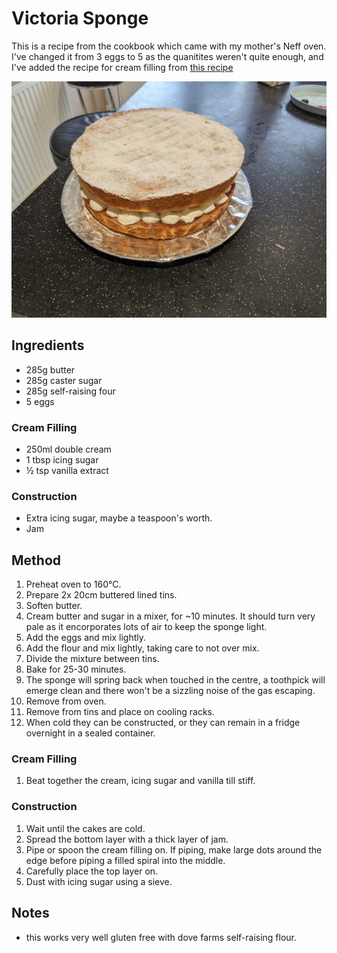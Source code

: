 # Victoria Sponge #

This is a recipe from the cookbook which came with my mother's Neff oven. I've changed it from 3 eggs to 5 as the quanitites weren't quite enough, and I've added the recipe for cream filling from [this recipe](https://www.reddit.com/r/GifRecipes/comments/bx2c5r/glutenfree_victoria_sponge_cake_recipe/)

![victoria sponge cake](/public/images/Victoria_Sponge.jpg)

## Ingredients ##

- 285g butter
- 285g caster sugar
- 285g self-raising four
- 5 eggs

### Cream Filling
- 250ml double cream
- 1 tbsp icing sugar
- ½ tsp vanilla extract

### Construction

- Extra icing sugar, maybe a teaspoon's worth.
- Jam

## Method ##

1. Preheat oven to 160°C.
2. Prepare 2x 20cm buttered lined tins.
3. Soften butter.
3. Cream butter and sugar in a mixer, for ~10 minutes. It should turn very pale as it encorporates lots of air to keep the sponge light.
4. Add the eggs and mix lightly.
5. Add the flour and mix lightly, taking care to not over mix.
5. Divide the mixture between tins.
5. Bake for 25-30 minutes.
1. The sponge will spring back when touched in the centre, a toothpick will emerge clean and there won't be a sizzling noise of the gas escaping.
1. Remove from oven.
1. Remove from tins and place on cooling racks.
1. When cold they can be constructed, or they can remain in a fridge overnight in a sealed container.

### Cream Filling

1. Beat together the cream, icing sugar and vanilla till stiff.

### Construction

1. Wait until the cakes are cold.
2. Spread the bottom layer with a thick layer of jam.
3. Pipe or spoon the cream filling on. If piping, make large dots around the edge before piping a filled spiral into the middle.
4. Carefully place the top layer on.
5. Dust with icing sugar using a sieve.

## Notes

- this works very well gluten free with dove farms self-raising flour.
